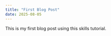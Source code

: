 ```yaml
---
title: "First Blog Post"
date: 2025-08-05
---
```


This is my first blog post using this skills tutorial.

